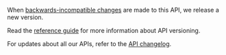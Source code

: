 When [backwards-incompatible changes](https://developer.service.hmrc.gov.uk/guides/income-tax-mtd-end-to-end-service-guide/documentation/how-to-integrate.html#breaking-changes) are made to this API, we release a new version. 

Read the [reference guide](https://developer.service.hmrc.gov.uk/api-documentation/docs/reference-guide#versioning) for more information about API versioning. 

For updates about all our APIs, refer to the [API changelog](https://github.com/hmrc/income-tax-mtd-changelog).
